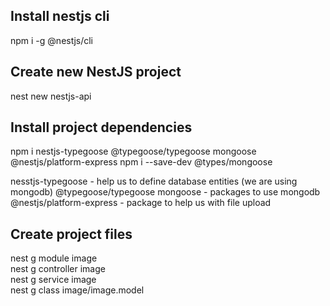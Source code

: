 ## Install nestjs cli  
npm i -g @nestjs/cli

## Create new NestJS project
nest new nestjs-api  

## Install project dependencies  
npm i nestjs-typegoose @typegoose/typegoose mongoose @nestjs/platform-express
npm i --save-dev @types/mongoose

nesstjs-typegoose - help us to define database entities (we are using mongodb)
@typegoose/typegoose mongoose - packages to use mongodb
@nestjs/platform-express - package to help us with file upload

## Create project files  
nest g module image  
nest g controller image  
nest g service image  
nest g class image/image.model
